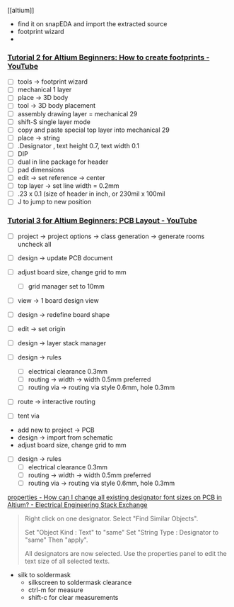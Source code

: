 [[altium]]

- find it on snapEDA and import the extracted source
- footprint wizard
- 

### [Tutorial 2 for Altium Beginners: How to create footprints - YouTube](https://www.youtube.com/watch?v=wxYbIGV9_CY&t=552s)

-   [ ] tools → footprint wizard
-   [ ] mechanical 1 layer
-   [ ] place → 3D body
-   [ ] tool → 3D body placement
-   [ ] assembly drawing layer = mechanical 29
-   [ ] shift-S single layer mode
-   [ ] copy and paste special top layer into mechanical 29
-   [ ] place → string
-   [ ] .Designator , text height 0.7, text width 0.1
-   [ ] DIP
-   [ ] dual in line package for header
-   [ ] pad dimensions
-   [ ] edit → set reference → center
-   [ ] top layer → set line width = 0.2mm
-   [ ] .23 x 0.1 (size of header in inch, or 230mil x 100mil
-   [ ] J to jump to new position

### [Tutorial 3 for Altium Beginners: PCB Layout - YouTube](https://www.youtube.com/watch?v=2I2TX3RLEGM)
-   [ ] project → project options → class generation → generate rooms uncheck all
-   [ ] design → update PCB document
-   [ ] adjust board size, change grid to mm
    -   [ ] grid manager set to 10mm
-   [ ] view → 1 board design view
-   [ ] design → redefine board shape
-   [ ] edit → set origin
-   [ ] design → layer stack manager
-   [ ] design → rules
    -   [ ] electrical clearance 0.3mm
    -   [ ] routing → width → width 0.5mm preferred
    -   [ ] routing via → routing via style 0.6mm, hole 0.3mm
-   [ ] route → interactive routing
-   [ ] tent via


- add new to project -> PCB
- design -> import from schematic
- adjust board size, change grid to mm
-   [ ] design → rules
    -   [ ] electrical clearance 0.3mm
    -   [ ] routing → width → width 0.5mm preferred
    -   [ ] routing via → routing via style 0.6mm, hole 0.3mm

[properties - How can I change all existing designator font sizes on PCB in Altium? - Electrical Engineering Stack Exchange](https://electronics.stackexchange.com/questions/433004/how-can-i-change-all-existing-designator-font-sizes-on-pcb-in-altium)
	
>Right click on one designator.
>Select "Find Similar Objects".
>
>Set "Object Kind : Text" to "same" Set "String Type : Designator to "same"
>Then "apply".
>
>All designators are now selected.
>Use the properties panel to edit the text size of all selected texts.


- silk to soldermask
	- silkscreen to soldermask clearance
	- ctrl-m for measure
	- shift-c for clear measurements